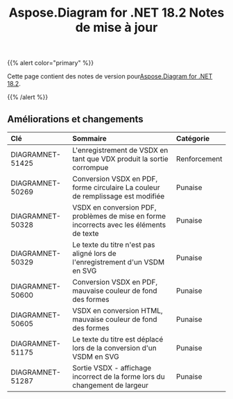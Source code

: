 ﻿---
title: Aspose.Diagram for .NET 18.2 Notes de mise à jour
type: docs
weight: 110
url: /fr/net/aspose-diagram-for-net-18-2-release-notes/
---
{{% alert color="primary" %}} 

 Cette page contient des notes de version pour[Aspose.Diagram for .NET 18.2](https://www.nuget.org/packages/Aspose.Diagram/18.2.0).

{{% /alert %}} 
## **Améliorations et changements**

|**Clé**|**Sommaire**|**Catégorie**|
|:- |:- |:- |
|DIAGRAMNET-51425|L'enregistrement de VSDX en tant que VDX produit la sortie corrompue|Renforcement|
|DIAGRAMNET-50269|Conversion VSDX en PDF, forme circulaire La couleur de remplissage est modifiée|Punaise|
|DIAGRAMNET-50328   |VSDX en conversion PDF, problèmes de mise en forme incorrects avec les éléments de texte|Punaise|
|DIAGRAMNET-50329|Le texte du titre n'est pas aligné lors de l'enregistrement d'un VSDM en SVG|Punaise|
|DIAGRAMNET-50600|Conversion VSDX en PDF, mauvaise couleur de fond des formes|Punaise|
|DIAGRAMNET-50605|VSDX en conversion HTML, mauvaise couleur de fond des formes|Punaise|
|DIAGRAMNET-51175|Le texte du titre est déplacé lors de la conversion d'un VSDM en SVG|Punaise|
|DIAGRAMNET-51287|Sortie VSDX - affichage incorrect de la forme lors du changement de largeur|Punaise|


